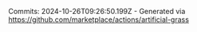 Commits: 2024-10-26T09:26:50.199Z - Generated via https://github.com/marketplace/actions/artificial-grass
<br>

